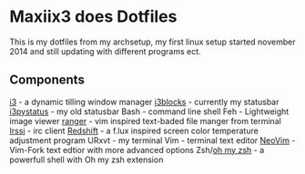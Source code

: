 Maxiix3 does Dotfiles
========

This is my dotfiles from my archsetup, my first linux setup started november 2014 and still updating with different programs ect.

Components
------------

[i3](https://github.com/i3/i3)  - a dynamic tilling window manager 
[i3blocks](https://github.com/vivien/i3blocks)  - currently my statusbar 
[i3pystatus](https://github.com/enkore/i3pystatus)  - my old statusbar 
Bash - command line shell 
Feh - Lightweight image viewer 
[ranger](https://github.com/hut/ranger)  - vim inspired text-baded file manger from terminal 
[Irssi](https://github.com/irssi/irssi) - irc client 
[Redshift](https://github.com/jonls/redshift) - a f.lux inspired screen color temperature adjustment program 
URxvt  - my terminal 
Vim  - terminal text editor 
[NeoVim](https://github.com/neovim/neovim) - Vim-Fork text edtior with more advanced options 
Zsh/[oh my zsh](https://github.com/robbyrussell/oh-my-zsh)  - a powerfull shell with Oh my zsh extension 


